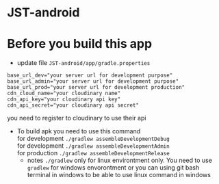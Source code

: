 # JST-android
# Before you build this app

- update file `JST-android/app/gradle.properties`
```
base_url_dev="your server url for development purpose"
base_url_admin="your server url for development purpose"
base_url_prod="your server url for development production"
cdn_cloud_name="your cloudinary name"
cdn_api_key="your cloudinary api key"
cdn_api_secret="your cloudinary api secret"
```
you need to register to cloudinary to use their api

- To build apk you need to use this command<br />
  for development `./gradlew assembleDevelopmentDebug`<br />
  for development `./gradlew assembleDevelopmentAdmin`<br />
  for production `./gradlew assembleDevelopmentRelease`<br />
  * notes `./gradlew` only for linux environtment only. You need to use `gradlew` for windows envorontment or you can using git bash terminal in windows to be able to use linux command in windows
  
